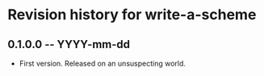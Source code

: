 # Revision history for write-a-scheme

## 0.1.0.0 -- YYYY-mm-dd

* First version. Released on an unsuspecting world.
